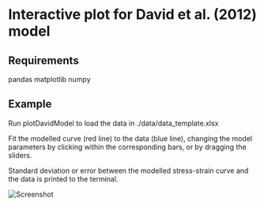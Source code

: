 # Interactive plot for David et al. (2012) model

## Requirements
pandas
matplotlib
numpy

## Example
Run plotDavidModel to load the data in ./data/data_template.xlsx

Fit the modelled curve (red line) to the data (blue line), changing the model parameters by clicking within the corresponding bars, or by dragging the sliders.

Standard deviation or error between the modelled stress-strain curve and the data is printed to the terminal.

![Screenshot](/images/screenshot.jpg)